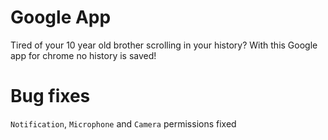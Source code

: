 # Google App
Tired of your 10 year old brother scrolling in your history? With this Google app for chrome no history is saved!
# Bug fixes
`Notification`, `Microphone` and `Camera` permissions fixed
